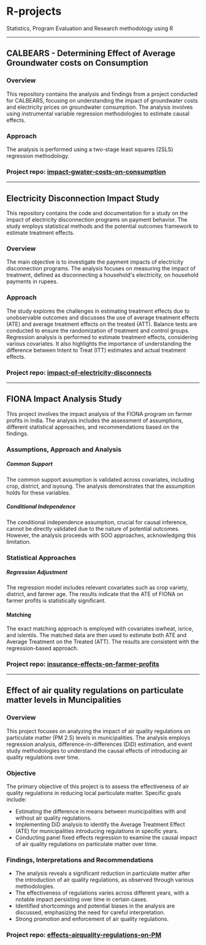 # R-projects
Statistics, Program Evaluation and Research methodology using R

-------

## CALBEARS - Determining Effect of Average Groundwater costs on Consumption
### Overview
This repository contains the analysis and findings from a project conducted for CALBEARS, focusing on understanding the impact of groundwater costs and electricity prices on groundwater consumption. The analysis involves using instrumental variable regression methodologies to estimate causal effects.
### Approach
The analysis is performed using a two-stage least squares (2SLS) regression methodology.
### Project repo: [impact-gwater-costs-on-consumption](/impact-gwater-costs-on-consumption/)

------

## Electricity Disconnection Impact Study
This repository contains the code and documentation for a study on the impact of electricity disconnection programs on payment behavior. The study employs statistical methods and the potential outcomes framework to estimate treatment effects.
### Overview
The main objective is to investigate the payment impacts of electricity disconnection programs. The analysis focuses on measuring the impact of treatment, defined as disconnecting a household's electricity, on household payments in rupees.
### Approach
The study explores the challenges in estimating treatment effects due to unobservable outcomes and discusses the use of average treatment effects (ATE) and average treatment effects on the treated (ATT).
Balance tests are conducted to ensure the randomization of treatment and control groups.
Regression analysis is performed to estimate treatment effects, considering various covariates.
It also highlights the importance of understanding the difference between Intent to Treat (ITT) estimates and actual treatment effects.
### Project repo: [impact-of-electricity-disconnects](/impact-of-electricity-disconnects/)

------

## FIONA Impact Analysis Study
This project involves the impact analysis of the FIONA program on farmer profits in India. The analysis includes the assessment of assumptions, different statistical approaches, and recommendations based on the findings.
### Assumptions, Approach and Analysis
##### Common Support
The common support assumption is validated across covariates, including crop, district, and isyoung. The analysis demonstrates that the assumption holds for these variables.
##### Conditional Independence
The conditional independence assumption, crucial for causal inference, cannot be directly validated due to the nature of potential outcomes. However, the analysis proceeds with SOO approaches, acknowledging this limitation.
### Statistical Approaches
##### Regression Adjustment 
The regression model includes relevant covariates such as crop variety, district, and farmer age. The results indicate that the ATE of FIONA on farmer profits is statistically significant.
#### Matching
The exact matching approach is employed with covariates iswheat, isrice, and islentils. The matched data are then used to estimate both ATE and Average Treatment on the Treated (ATT). The results are consistent with the regression-based approach.
### Project repo: [insurance-effects-on-farmer-profits](/insurance-effects-on-farmer-profits/)

------

## Effect of air quality regulations on particulate matter levels in Muncipalities
### Overview
This project focuses on analyzing the impact of air quality regulations on particulate matter (PM 2.5) levels in municipalities. The analysis employs regression analysis, difference-in-differences (DiD) estimation, and event study methodologies to understand the causal effects of introducing air quality regulations over time.
### Objective
The primary objective of this project is to assess the effectiveness of air quality regulations in reducing local particulate matter. Specific goals include:
- Estimating the difference in means between municipalities with and without air quality regulations.
- Implementing DiD analysis to identify the Average Treatment Effect (ATE) for municipalities introducing regulations in specific years.
- Conducting panel fixed effects regression to examine the causal impact of air quality regulations on particulate matter over time.
### Findings, Interpretations and Recommendations
- The analysis reveals a significant reduction in particulate matter after the introduction of air quality regulations, as observed through various methodologies.
- The effectiveness of regulations varies across different years, with a notable impact persisting over time in certain cases.
- Identified shortcomings and potential biases in the analysis are discussed, emphasizing the need for careful interpretation.
- Strong promotion and enforcement of air quality regulations.
### Project repo: [effects-airquality-regulations-on-PM](/effects-airquality-regulations-on-PM/)
